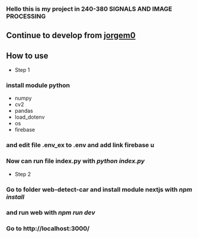 ### Hello this is my project in 240-380	SIGNALS AND IMAGE PROCESSING
## Continue to develop from [jorgem0](https://github.com/jorgem0/traffic_counter)
## How to use
* Step 1
### install module python 
* numpy 
* cv2 
* pandas  
* load_dotenv 
* os 
* firebase 
### and edit file .env_ex to .env and add link firebase u
### Now can run file index.py with **_python index.py_**
* Step 2 
### Go to folder web-detect-car and install module nextjs with **_npm install_**
### and run web with *npm run dev* 
### Go to http://localhost:3000/
